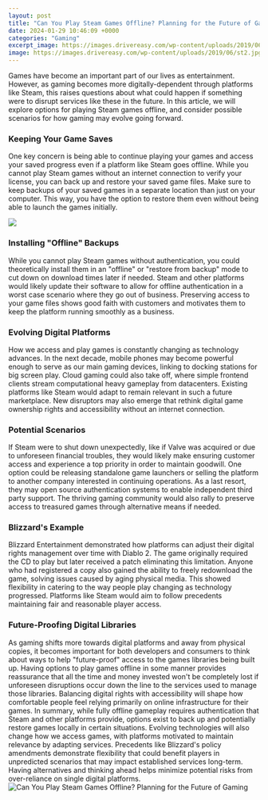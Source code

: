 ```yaml
---
layout: post
title: "Can You Play Steam Games Offline? Planning for the Future of Gaming"
date: 2024-01-29 10:46:09 +0000
categories: "Gaming"
excerpt_image: https://images.drivereasy.com/wp-content/uploads/2019/06/st2.jpg
image: https://images.drivereasy.com/wp-content/uploads/2019/06/st2.jpg
---
```


Games have become an important part of our lives as entertainment. However, as gaming becomes more digitally-dependent through platforms like Steam, this raises questions about what could happen if something were to disrupt services like these in the future. In this article, we will explore options for playing Steam games offline, and consider possible scenarios for how gaming may evolve going forward. 
### Keeping Your Game Saves
One key concern is being able to continue playing your games and access your saved progress even if a platform like Steam goes offline. While you cannot play Steam games without an internet connection to verify your license, you can back up and restore your saved game files. Make sure to keep backups of your saved games in a separate location than just on your computer. This way, you have the option to restore them even without being able to launch the games initially.

![](https://i.ytimg.com/vi/1mgK0mzlgp0/maxresdefault.jpg)
### Installing "Offline" Backups 
While you cannot play Steam games without authentication, you could theoretically install them in an "offline" or "restore from backup" mode to cut down on download times later if needed. Steam and other platforms would likely update their software to allow for offline authentication in a worst case scenario where they go out of business. Preserving access to your game files shows good faith with customers and motivates them to keep the platform running smoothly as a business. 
### Evolving Digital Platforms 
How we access and play games is constantly changing as technology advances. In the next decade, mobile phones may become powerful enough to serve as our main gaming devices, linking to docking stations for big screen play. Cloud gaming could also take off, where simple frontend clients stream computational heavy gameplay from datacenters. Existing platforms like Steam would adapt to remain relevant in such a future marketplace. New disruptors may also emerge that rethink digital game ownership rights and accessibility without an internet connection. 
### Potential Scenarios 
If Steam were to shut down unexpectedly, like if Valve was acquired or due to unforeseen financial troubles, they would likely make ensuring customer access and experience a top priority in order to maintain goodwill. One option could be releasing standalone game launchers or selling the platform to another company interested in continuing operations. As a last resort, they may open source authentication systems to enable independent third party support. The thriving gaming community would also rally to preserve access to treasured games through alternative means if needed.
### Blizzard's Example 
Blizzard Entertainment demonstrated how platforms can adjust their digital rights management over time with Diablo 2. The game originally required the CD to play but later received a patch eliminating this limitation. Anyone who had registered a copy also gained the ability to freely redownload the game, solving issues caused by aging physical media. This showed flexibility in catering to the way people play changing as technology progressed. Platforms like Steam would aim to follow precedents maintaining fair and reasonable player access.
### Future-Proofing Digital Libraries  
As gaming shifts more towards digital platforms and away from physical copies, it becomes important for both developers and consumers to think about ways to help "future-proof" access to the games libraries being built up. Having options to play games offline in some manner provides reassurance that all the time and money invested won't be completely lost if unforeseen disruptions occur down the line to the services used to manage those libraries. Balancing digital rights with accessibility will shape how comfortable people feel relying primarily on online infrastructure for their games. 
In summary, while fully offline gameplay requires authentication that Steam and other platforms provide, options exist to back up and potentially restore games locally in certain situations. Evolving technologies will also change how we access games, with platforms motivated to maintain relevance by adapting services. Precedents like Blizzard's policy amendments demonstrate flexibility that could benefit players in unpredicted scenarios that may impact established services long-term. Having alternatives and thinking ahead helps minimize potential risks from over-reliance on single digital platforms.
![Can You Play Steam Games Offline? Planning for the Future of Gaming](https://images.drivereasy.com/wp-content/uploads/2019/06/st2.jpg)